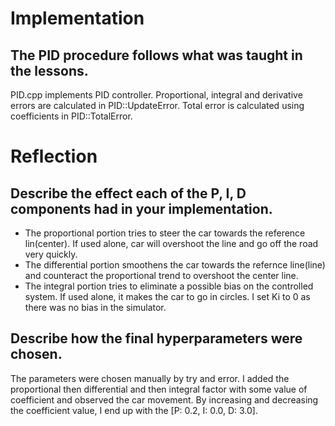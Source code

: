 
# Implementation

## The PID procedure follows what was taught in the lessons.

PID.cpp implements PID controller. Proportional, integral and derivative errors are calculated in PID::UpdateError. Total error is calculated using coefficients in PID::TotalError.

# Reflection

## Describe the effect each of the P, I, D components had in your implementation.

* The proportional portion tries to steer the car towards the reference lin(center). If used alone, car will overshoot the line and go off the road very quickly.
* The differential portion smoothens the car towards the refernce line(line) and counteract the proportional trend to overshoot the center line.
* The integral portion tries to eliminate a possible bias on the controlled system. If used alone, it makes the car to go in circles. I set Ki to 0 as there was no bias in the simulator.

## Describe how the final hyperparameters were chosen.

The parameters were chosen manually by try and error. I added the proportional then differential and then integral factor with some value of coefficient and observed the car movement. By increasing and decreasing the coefficient value, I end up with the [P: 0.2, I: 0.0, D: 3.0].

